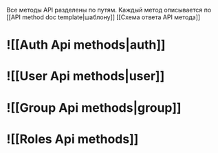 Все методы API разделены по путям. 
Каждый метод описывается по [[API method doc template|шаблону]]
[[Схема ответа API метода]]
# ![[Auth Api methods|auth]]

# ![[User Api methods|user]]

# ![[Group Api methods|group]]
# ![[Roles Api methods]]


